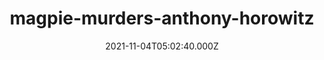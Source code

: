 ---
categories:
  - Anime & Manga
  - Books
  - Coding
  - Etc
  - Games
  - Geekosaur Weekly
  - Movies & TV
  - Music
  - Pesonal
date: 2021-11-04T05:02:40.000Z
description: ''
draft: true
images: []
lead: ''
reddit: ''
series: ''
mySlug: magpie-murders-anthony-horowitz
tags: []
thumbnail: ''
title: magpie-murders-anthony-horowitz
toc: false
tweet: ''

---